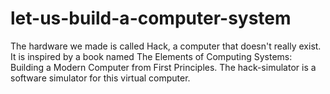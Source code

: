 # let-us-build-a-computer-system
The hardware we made is called Hack, a computer that doesn't really exist. It is inspired by a book named The Elements of Computing Systems: Building a Modern Computer from First Principles. The hack-simulator is a software simulator for this virtual computer.
